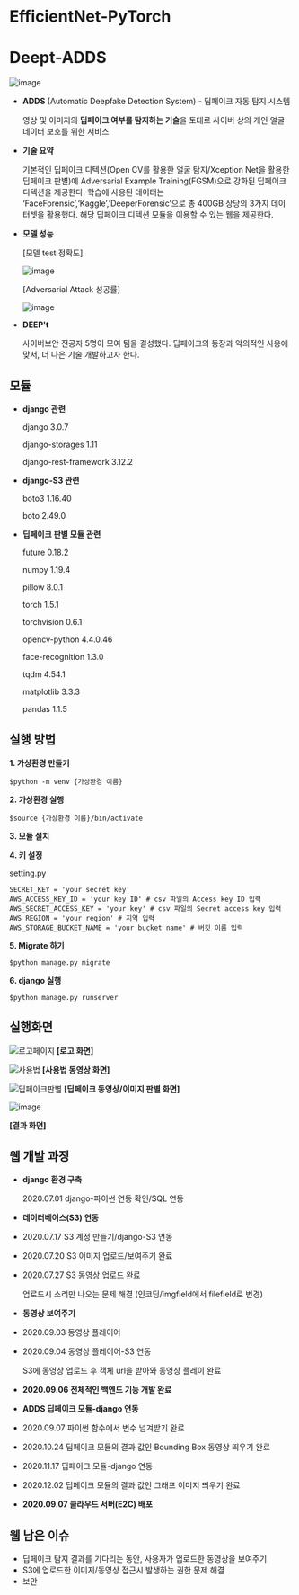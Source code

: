 # EfficientNet-PyTorch

# Deept-ADDS
![image](https://user-images.githubusercontent.com/49579003/102768259-382c2400-43c4-11eb-8cf3-a2291fccc405.png)

- **ADDS** (Automatic Deepfake Detection System) - 딥페이크 자동 탐지 시스템

    영상 및 이미지의 **딥페이크 여부를 탐지하는 기술**을 토대로 사이버 상의 개인 얼굴 데이터 보호를 위한 서비스
   
- **기술 요약**

    기본적인 딥페이크 디텍션(Open CV를 활용한 얼굴 탐지/Xception Net을 활용한 딥페이크 판별)에 Adversarial Example Training(FGSM)으로 강화된 딥페이크 디텍션을 제공한다. 학습에 사용된 데이터는 ‘FaceForensic’,‘Kaggle’,’DeeperForensic’으로 총 400GB 상당의 3가지 데이터셋을 활용했다. 해당 딥페이크 디텍션 모듈을 이용할 수 있는 웹을 제공한다.
    
- **모델 성능**

    [모델 test 정확도]

    ![image](https://user-images.githubusercontent.com/49579003/102771009-71669300-43c8-11eb-867e-c85ca9c31d54.png)

    [Adversarial Attack 성공률]

    ![image](https://user-images.githubusercontent.com/49579003/102769998-c5707800-43c6-11eb-91a5-0abeb4248053.png)

- **DEEP't**

    사이버보안 전공자 5명이 모여 팀을 결성했다. 딥페이크의 등장과 악의적인 사용에 맞서, 더 나은 기술 개발하고자 한다.
    
## 모듈
- **django 관련**

    django 3.0.7

    django-storages 1.11

    django-rest-framework 3.12.2


- **django-S3 관련**

    boto3 1.16.40

    boto 2.49.0


- **딥페이크 판별 모듈 관련**

    future 0.18.2

    numpy 1.19.4 

    pillow 8.0.1 

    torch 1.5.1 

    torchvision 0.6.1

    opencv-python 4.4.0.46

    face-recognition 1.3.0
    
    tqdm 4.54.1

    matplotlib 3.3.3
 
    pandas 1.1.5

## 실행 방법
**1. 가상환경 만들기**

    $python -m venv {가상환경 이름}

**2. 가상환경 실행**

    $source {가상환경 이름}/bin/activate

**3. 모듈 설치**

**4. 키 설정**

   setting.py
   
    SECRET_KEY = 'your secret key'
    AWS_ACCESS_KEY_ID = 'your key ID' # csv 파일의 Access key ID 입력
    AWS_SECRET_ACCESS_KEY = 'your key' # csv 파일의 Secret access key 입력
    AWS_REGION = 'your region' # 지역 입력
    AWS_STORAGE_BUCKET_NAME = 'your bucket name' # 버킷 이름 입력


**5. Migrate 하기**

    $python manage.py migrate

**6. django 실행**

    $python manage.py runserver

## 실행화면

![로고페이지](https://user-images.githubusercontent.com/49579003/102734322-e7480b80-4382-11eb-9c91-974553083c0f.png)
    **[로고 화면]**

![사용법](https://user-images.githubusercontent.com/49579003/102734566-7f45f500-4383-11eb-9da5-3d30fe8a2f3e.png)
    **[사용법 동영상 화면]**

![딥페이크판별](https://user-images.githubusercontent.com/49579003/102734482-40b03a80-4383-11eb-8b98-afb58e955935.png)
    **[딥페이크 동영상/이미지 판별 화면]**

![image](https://user-images.githubusercontent.com/49579003/102774069-9c071a80-43cd-11eb-81b4-71c64972afb8.png)

**[결과 화면]**


## 웹 개발 과정
- **django 환경 구축**

    2020.07.01 django-파이썬 연동 확인/SQL 연동
- **데이터베이스(S3) 연동**
- 2020.07.17 S3 계정 만들기/django-S3 연동
- 2020.07.20 S3 이미지 업로드/보여주기 완료
- 2020.07.27 S3 동영상 업로드 완료

    업로드시 소리만 나오는 문제 해결 (인코딩/imgfield에서 filefield로 변경)
- **동영상 보여주기**
- 2020.09.03 동영상 플레이어
- 2020.09.04 동영상 플레이어-S3 연동

    S3에 동영상 업로드 후 객체 url을 받아와 동영상 플레이 완료
- **2020.09.06 전체적인 백엔드 기능 개발 완료**
- **ADDS 딥페이크 모듈-django 연동**
- 2020.09.07 파이썬 함수에서 변수 넘겨받기 완료
- 2020.10.24 딥페이크 모듈의 결과 값인 Bounding Box 동영상 띄우기 완료
- 2020.11.17 딥페이크 모듈-django 연동
- 2020.12.02 딥페이크 모듈의 결과 값인 그래프 이미지 띄우기 완료

- **2020.09.07 클라우드 서버(E2C) 배포**

## 웹 남은 이슈
- 딥페이크 탐지 결과를 기다리는 동안, 사용자가 업로드한 동영상을 보여주기
- S3에 업로드한 이미지/동영상 접근시 발생하는 권한 문제 해결
- 보안
